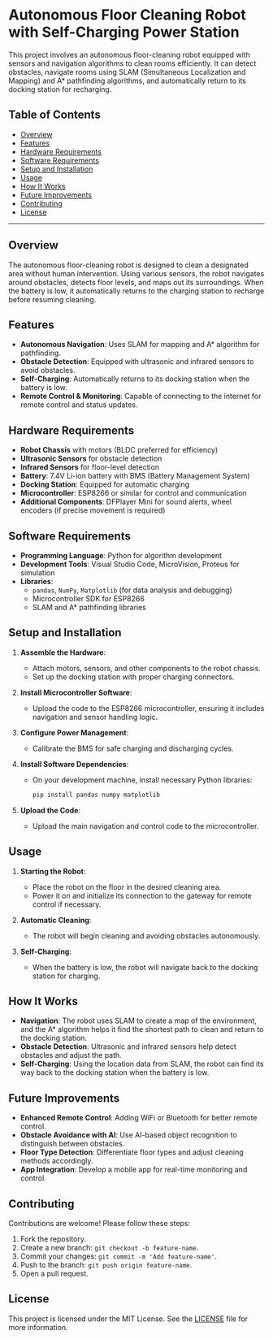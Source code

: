 # Autonomous Floor Cleaning Robot with Self-Charging Power Station

This project involves an autonomous floor-cleaning robot equipped with sensors and navigation algorithms to clean rooms efficiently. It can detect obstacles, navigate rooms using SLAM (Simultaneous Localization and Mapping) and A* pathfinding algorithms, and automatically return to its docking station for recharging.

## Table of Contents
- [Overview](#overview)
- [Features](#features)
- [Hardware Requirements](#hardware-requirements)
- [Software Requirements](#software-requirements)
- [Setup and Installation](#setup-and-installation)
- [Usage](#usage)
- [How It Works](#how-it-works)
- [Future Improvements](#future-improvements)
- [Contributing](#contributing)
- [License](#license)

---

## Overview
The autonomous floor-cleaning robot is designed to clean a designated area without human intervention. Using various sensors, the robot navigates around obstacles, detects floor levels, and maps out its surroundings. When the battery is low, it automatically returns to the charging station to recharge before resuming cleaning.

## Features
- **Autonomous Navigation**: Uses SLAM for mapping and A* algorithm for pathfinding.
- **Obstacle Detection**: Equipped with ultrasonic and infrared sensors to avoid obstacles.
- **Self-Charging**: Automatically returns to its docking station when the battery is low.
- **Remote Control & Monitoring**: Capable of connecting to the internet for remote control and status updates.

## Hardware Requirements
- **Robot Chassis** with motors (BLDC preferred for efficiency)
- **Ultrasonic Sensors** for obstacle detection
- **Infrared Sensors** for floor-level detection
- **Battery**: 7.4V Li-ion battery with BMS (Battery Management System)
- **Docking Station**: Equipped for automatic charging
- **Microcontroller**: ESP8266 or similar for control and communication
- **Additional Components**: DFPlayer Mini for sound alerts, wheel encoders (if precise movement is required)

## Software Requirements
- **Programming Language**: Python for algorithm development
- **Development Tools**: Visual Studio Code, MicroVision, Proteus for simulation
- **Libraries**:
  - `pandas`, `NumPy`, `Matplotlib` (for data analysis and debugging)
  - Microcontroller SDK for ESP8266
  - SLAM and A* pathfinding libraries

## Setup and Installation
1. **Assemble the Hardware**:
   - Attach motors, sensors, and other components to the robot chassis.
   - Set up the docking station with proper charging connectors.
   
2. **Install Microcontroller Software**:
   - Upload the code to the ESP8266 microcontroller, ensuring it includes navigation and sensor handling logic.
   
3. **Configure Power Management**:
   - Calibrate the BMS for safe charging and discharging cycles.

4. **Install Software Dependencies**:
   - On your development machine, install necessary Python libraries:
     ```bash
     pip install pandas numpy matplotlib
     ```
   
5. **Upload the Code**:
   - Upload the main navigation and control code to the microcontroller.

## Usage
1. **Starting the Robot**:
   - Place the robot on the floor in the desired cleaning area.
   - Power it on and initialize its connection to the gateway for remote control if necessary.
   
2. **Automatic Cleaning**:
   - The robot will begin cleaning and avoiding obstacles autonomously.
   
3. **Self-Charging**:
   - When the battery is low, the robot will navigate back to the docking station for charging.

## How It Works
- **Navigation**: The robot uses SLAM to create a map of the environment, and the A* algorithm helps it find the shortest path to clean and return to the docking station.
- **Obstacle Detection**: Ultrasonic and infrared sensors help detect obstacles and adjust the path.
- **Self-Charging**: Using the location data from SLAM, the robot can find its way back to the docking station when the battery is low.

## Future Improvements
- **Enhanced Remote Control**: Adding WiFi or Bluetooth for better remote control.
- **Obstacle Avoidance with AI**: Use AI-based object recognition to distinguish between obstacles.
- **Floor Type Detection**: Differentiate floor types and adjust cleaning methods accordingly.
- **App Integration**: Develop a mobile app for real-time monitoring and control.

## Contributing
Contributions are welcome! Please follow these steps:
1. Fork the repository.
2. Create a new branch: `git checkout -b feature-name`.
3. Commit your changes: `git commit -m 'Add feature-name'`.
4. Push to the branch: `git push origin feature-name`.
5. Open a pull request.

## License
This project is licensed under the MIT License. See the [LICENSE](LICENSE) file for more information.
